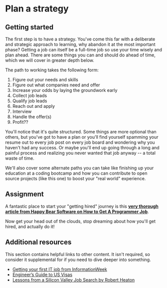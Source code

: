 # Plan a strategy

## Getting started

The first step is to have a strategy. You've come this far with a deliberate and strategic approach to learning, why abandon it at the most important phase? Getting a job can itself be a full-time job so use your time wisely and plan ahead. There are some things you can and should do ahead of time, which we will cover in greater depth below.

The path to working takes the following form:

1. Figure out your needs and skills
2. Figure out what companies need and offer
3. Increase your odds by laying the groundwork early
4. Collect job leads
5. Qualify job leads
6. Reach out and apply
7. Interview
8. Handle the offer\(s\)
9. Profit??

You'll notice that it's quite structured. Some things are more optional than others, but you've got to have a plan or you'll find yourself spamming your resume out to every job post on every job board and wondering why you haven't had any success. Or maybe you'll end up going through a long and painful process and realizing you never wanted that job anyway -- a total waste of time.

We'll also cover some alternate paths you can take like finishing up your education at a coding bootcamp and how you can contribute to open source projects \(like this one\) to boost your "real world" experience.

## Assignment

A fantastic place to start your "getting hired" journey is this [**very thorough article from Happy Bear Software on How to Get A Programmer Job**](http://web.archive.org/web/20160925155912/http://www.happybearsoftware.com/how-to-get-a-programmer-job.html).

Now get your head out of the clouds, stop dreaming about how you'll get hired, and actually do it!

## Additional resources

This section contains helpful links to other content. It isn't required, so consider it supplemental for if you need to dive deeper into something.

* [Getting your first IT job from InformationWeek](https://www.informationweek.com/team-building-and-staffing/how-to-land-your-first-it-job/d/d-id/1111584)
* [Engineer’s Guide to US Visas](http://blog.sourcing.io/visa-guide)
* [Lessons from a Silicon Valley Job Search by Robert Heaton](https://robertheaton.com/2014/03/07/lessons-from-a-silicon-valley-job-search/)


